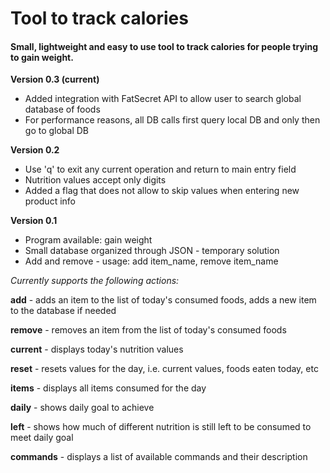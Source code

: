 # Tool to track calories

#### **Small, lightweight and easy to use tool to track calories for people trying to gain weight.**

**Version 0.3 (current)**
* Added integration with FatSecret API to allow user to search global database of foods
* For performance reasons, all DB calls first query local DB and only then go to global DB

**Version 0.2**
* Use 'q' to exit any current operation and return to main entry field
* Nutrition values accept only digits
* Added a flag that does not allow to skip values when entering new product info

**Version 0.1**
* Program available: gain weight
* Small database organized through JSON - temporary solution
* Add and remove - usage: add item_name, remove item_name

_Currently supports the following actions:_

**add** - adds an item to the list of today's consumed foods, adds a new item to the database if needed

**remove** - removes an item from the list of today's consumed foods

**current** - displays today's nutrition values

**reset** - resets values for the day, i.e. current values, foods eaten today, etc

**items** - displays all items consumed for the day

**daily** - shows daily goal to achieve

**left** - shows how much of different nutrition is still left to be consumed to meet daily goal

**commands** - displays a list of available commands and their description